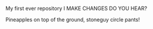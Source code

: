 My first ever repository I MAKE CHANGES DO YOU HEAR?

Pineapples on top of the ground, stoneguy circle pants!
